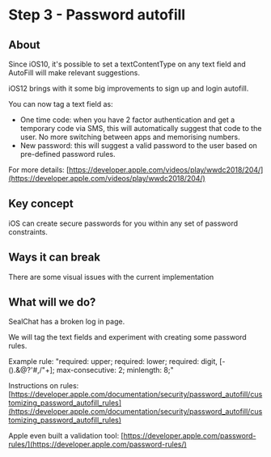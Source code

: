 # Step 3 - Password autofill

## About

Since iOS10, it's possible to set a textContentType on any text field and AutoFill will make relevant suggestions.

iOS12 brings with it some big improvements to sign up and login autofill.

You can now tag a text field as:
- One time code: when you have 2 factor authentication and get a temporary code via SMS, this will automatically suggest that code to the user. No more switching between apps and memorising numbers.
- New password: this will suggest a valid password to the user based on pre-defined password rules.

For more details:
[https://developer.apple.com/videos/play/wwdc2018/204/](https://developer.apple.com/videos/play/wwdc2018/204/)

## Key concept

iOS can create secure passwords for you within any set of password constraints.

## Ways it can break

There are some visual issues with the current implementation

## What will we do?

SealChat has a broken log in page.

We will tag the text fields and experiment with creating some password rules.

Example rule:
"required: upper; required: lower; required: digit, [-().&@?'#,/&quot;+]; max-consecutive: 2; minlength: 8;"

Instructions on rules:
[https://developer.apple.com/documentation/security/password_autofill/customizing_password_autofill_rules](https://developer.apple.com/documentation/security/password_autofill/customizing_password_autofill_rules)

Apple even built a validation tool:
[https://developer.apple.com/password-rules/](https://developer.apple.com/password-rules/)
